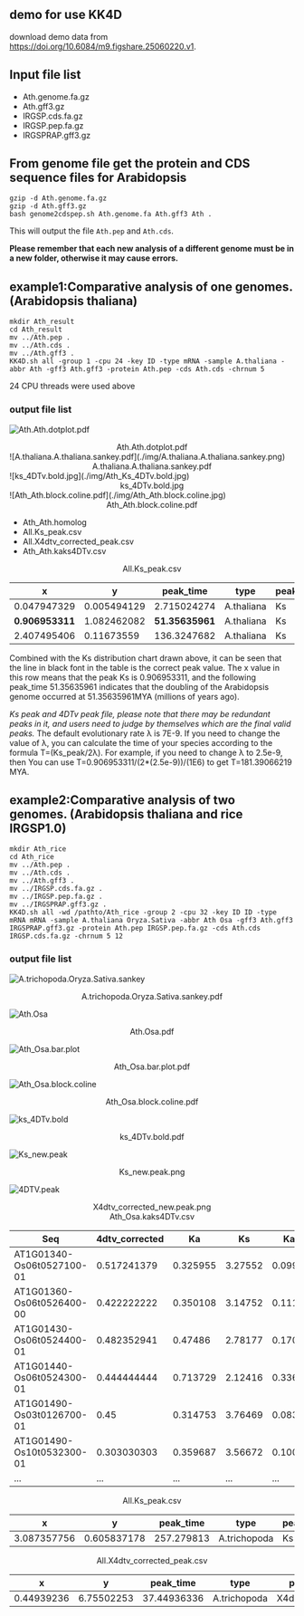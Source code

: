 ## demo for use KK4D
download demo data from https://doi.org/10.6084/m9.figshare.25060220.v1.
## Input file list

- Ath.genome.fa.gz 
- Ath.gff3.gz 
- IRGSP.cds.fa.gz 
- IRGSP.pep.fa.gz 
- IRGSPRAP.gff3.gz

## From genome file get the protein and CDS sequence files for Arabidopsis
```
gzip -d Ath.genome.fa.gz 
gzip -d Ath.gff3.gz 
bash genome2cdspep.sh Ath.genome.fa Ath.gff3 Ath .
```
This will output the file `Ath.pep` and `Ath.cds`.

**Please remember that each new analysis of a different genome must be in a new folder, otherwise it may cause errors.**
## example1:Comparative analysis of one genomes. (Arabidopsis thaliana)
```
mkdir Ath_result
cd Ath_result
mv ../Ath.pep .
mv ../Ath.cds .
mv ../Ath.gff3 .
KK4D.sh all -group 1 -cpu 24 -key ID -type mRNA -sample A.thaliana -abbr Ath -gff3 Ath.gff3 -protein Ath.pep -cds Ath.cds -chrnum 5
```
24 CPU threads were used above
### output file list

![Ath.Ath.dotplot.pdf](./img/Ath.Ath.dotplot.jpg)
<center>Ath.Ath.dotplot.pdf</center>
![A.thaliana.A.thaliana.sankey.pdf](./img/A.thaliana.A.thaliana.sankey.png)
<center>A.thaliana.A.thaliana.sankey.pdf</center>
![ks_4DTv.bold.jpg](./img/Ath_Ks_4DTv.bold.jpg)
<center>ks_4DTv.bold.jpg</center>
![Ath_Ath.block.coline.pdf](./img/Ath_Ath.block.coline.jpg)
<center>Ath_Ath.block.coline.pdf</center>

- Ath_Ath.homolog 
- All.Ks_peak.csv 
- All.X4dtv_corrected_peak.csv 
- Ath_Ath.kaks4DTv.csv 

<center>All.Ks_peak.csv </center>

|x|y|peak_time|type|peak_type|
|---|---|---|---|---|
|0.047947329|0.005494129|2.715024274|A.thaliana|Ks|
|**0.906953311**|1.082462082|**51.35635961**|A.thaliana|Ks|
|2.407495406|0.11673559|136.3247682|A.thaliana|Ks|

Combined with the Ks distribution chart drawn above, it can be seen that the line in black font in the table is the correct peak value. The x value in this row means that the peak Ks is 0.906953311, and the following peak_time 51.35635961 indicates that the doubling of the Arabidopsis genome occurred at 51.35635961MYA (millions of years ago).

*Ks peak and 4DTv peak file, please note that there may be redundant peaks in it, and users need to judge by themselves which are the final valid peaks.* 
The default evolutionary rate λ is 7E-9. If you need to change the value of λ, you can calculate the time of your species according to the formula T=(Ks_peak/2λ). For example, if you need to change λ to 2.5e-9, then You can use T=0.906953311/(2*(2.5e-9))/(1E6) to get T=181.39066219 MYA.


## example2:Comparative analysis of two genomes. (Arabidopsis thaliana and rice IRGSP1.0)
```
mkdir Ath_rice
cd Ath_rice
mv ../Ath.pep .
mv ../Ath.cds .
mv ../Ath.gff3 .
mv ../IRGSP.cds.fa.gz .
mv ../IRGSP.pep.fa.gz .
mv ../IRGSPRAP.gff3.gz .
KK4D.sh all -wd /pathto/Ath_rice -group 2 -cpu 32 -key ID ID -type mRNA mRNA -sample A.thaliana Oryza.Sativa -abbr Ath Osa -gff3 Ath.gff3 IRGSPRAP.gff3.gz -protein Ath.pep IRGSP.pep.fa.gz -cds Ath.cds IRGSP.cds.fa.gz -chrnum 5 12
```
### output file list
![A.trichopoda.Oryza.Sativa.sankey](./img/A.trichopoda.Oryza.Sativa.sankey.png)
<center>A.trichopoda.Oryza.Sativa.sankey.pdf</center>

![Ath.Osa](./img/Ath.Osa.jpg)
<center>Ath.Osa.pdf</center>

![Ath_Osa.bar.plot](./img/Ath_Osa.bar.plot.png)
<center>Ath_Osa.bar.plot.pdf</center>

![Ath_Osa.block.coline](./img/Ath_Osa.block.coline.jpg)
<center>Ath_Osa.block.coline.pdf</center>

![ks_4DTv.bold](./img/ks_4DTv.bold.jpg)
<center>ks_4DTv.bold.pdf</center>

![Ks_new.peak](./img/Ks_new.peak.png)
<center>Ks_new.peak.png</center>

![4DTV.peak](./img/X4dtv_corrected_new.peak.png)
<center>X4dtv_corrected_new.peak.png</center>


<center>Ath_Osa.kaks4DTv.csv</center>

|Seq|4dtv_corrected|Ka|Ks|Ka/Ks|
|---|---|---|---|---|
|AT1G01340-Os06t0527100-01|	0.517241379|0.325955|3.27552|0.0995124|
|AT1G01360-Os06t0526400-00|	0.422222222|0.350108|3.14752|0.111233|
|AT1G01430-Os06t0524400-01|	0.482352941|0.47486|2.78177|0.170704|
|AT1G01440-Os06t0524300-01|	0.444444444|0.713729|2.12416|0.336005|
|AT1G01490-Os03t0126700-01|	0.45|0.314753|3.76469|0.0836064|
|AT1G01490-Os10t0532300-01|	0.303030303|0.359687|3.56672|0.100845|
|...|...|...|...|...|


<center>All.Ks_peak.csv</center>

|x|y|peak_time|type|peak_type|
|---|---|---|---|---|
|3.087357756|0.605837178|257.279813|A.trichopoda|Ks|

<center>All.X4dtv_corrected_peak.csv</center>

|x|y|peak_time|type|peak_type|
|---|---|---|---|---|
|0.44939236|6.75502253|37.44936336|A.trichopoda|X4dtv_corrected|

